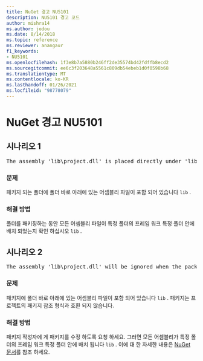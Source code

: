 ```yaml
---
title: NuGet 경고 NU5101
description: NU5101 경고 코드
author: mishra14
ms.author: jodou
ms.date: 8/14/2018
ms.topic: reference
ms.reviewer: anangaur
f1_keywords:
- NU5101
ms.openlocfilehash: 1f3e8b7a5880b246ff2de35574bd42fdffb8ecd2
ms.sourcegitcommit: ee6c3f203648a5561c809db54ebeb1d0f0598b68
ms.translationtype: MT
ms.contentlocale: ko-KR
ms.lasthandoff: 01/26/2021
ms.locfileid: "98778079"
---
```

# <a name="nuget-warning-nu5101"></a>NuGet 경고 NU5101

## <a name="scenario-1"></a>시나리오 1
<pre>The assembly 'lib\project.dll' is placed directly under 'lib' folder. It is recommended that assemblies be placed inside a framework-specific folder. Move it into a framework-specific folder.</pre>

### <a name="issue"></a>문제

패키지 되는 폴더에 폴더 바로 아래에 있는 어셈블리 파일이 포함 되어 있습니다 `lib` .


### <a name="solution"></a>해결 방법

폴더를 패키징하는 동안 모든 어셈블리 파일이 특정 폴더의 프레임 워크 특정 폴더 안에 배치 되었는지 확인 하십시오 `lib` .


## <a name="scenario-2"></a>시나리오 2
<pre>The assembly 'lib\project.dll' will be ignored when the package is installed after the migration.</pre>

### <a name="issue"></a>문제

패키지에 폴더 바로 아래에 있는 어셈블리 파일이 포함 되어 있습니다 `lib` . 패키지는 프로젝트의 패키지 참조 형식과 호환 되지 않습니다.


### <a name="solution"></a>해결 방법

패키지 작성자에 게 패키지를 수정 하도록 요청 하세요. 그러면 모든 어셈블리가 특정 폴더의 프레임 워크 특정 폴더 안에 배치 됩니다 `lib` . 이에 대 한 자세한 내용은 [NuGet 문서](../../consume-packages/migrate-packages-config-to-package-reference.md)를 참조 하세요.
